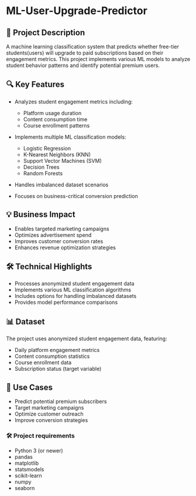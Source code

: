 # ML-User-Upgrade-Predictor

## 🎯 Project Description
A machine learning classification system that predicts whether free-tier students(users) will upgrade to paid subscriptions based on their engagement metrics. This project implements various ML models to analyze student behavior patterns and identify potential premium users.

## 🔍 Key Features
- Analyzes student engagement metrics including:
  - Platform usage duration
  - Content consumption time
  - Course enrollment patterns

- Implements multiple ML classification models:
  - Logistic Regression
  - K-Nearest Neighbors (KNN)
  - Support Vector Machines (SVM)
  - Decision Trees
  - Random Forests

- Handles imbalanced dataset scenarios
- Focuses on business-critical conversion prediction

## 💡 Business Impact
- Enables targeted marketing campaigns
- Optimizes advertisement spend
- Improves customer conversion rates
- Enhances revenue optimization strategies

## 🛠️ Technical Highlights
- Processes anonymized student engagement data
- Implements various ML classification algorithms
- Includes options for handling imbalanced datasets
- Provides model performance comparisons

## 📊 Dataset
The project uses anonymized student engagement data, featuring:
- Daily platform engagement metrics
- Content consumption statistics
- Course enrollment data
- Subscription status (target variable)

## 🎯 Use Cases
- Predict potential premium subscribers
- Target marketing campaigns
- Optimize customer outreach
- Improve conversion strategies

### 🛠️ Project requirements
- Python 3 (or newer)
- pandas
- matplotlib
- statsmodels
- scikit-learn
- numpy
- seaborn
